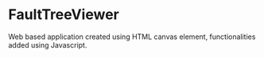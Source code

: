 # FaultTreeViewer
Web based application created using HTML canvas element, functionalities added using Javascript.
